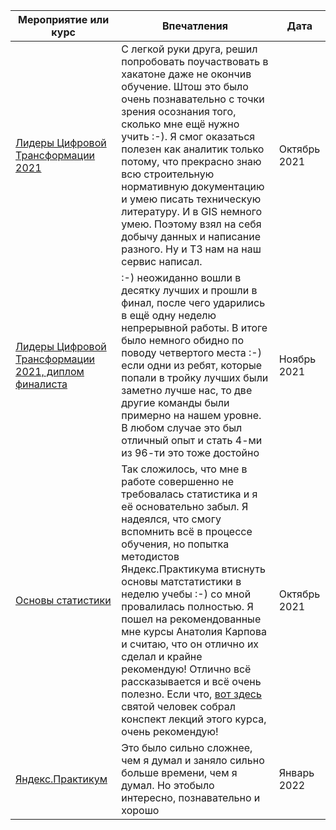 | **Мероприятие или курс** | **Впечатления** | **Дата** | 
| -------------------- | --------------------- |--------------------- |
| [Лидеры Цифровой Трансформации 2021](https://github.com/IgorPtah/diploms/blob/main/participant_lct.pdf)| С легкой руки друга, решил попробовать поучаствовать в хакатоне даже не окончив обучение. Штош это было очень познавательно с точки зрения осознания того, сколько мне ещё нужно учить :-). Я смог оказаться полезен как аналитик только потому, что прекрасно знаю всю строительную нормативную документацию и умею писать техническую литературу. И в GIS немного умею. Поэтому взял на себя добычу данных и написание разного. Ну и ТЗ нам на наш сервис написал.| Октябрь 2021| 
| [Лидеры Цифровой Трансформации 2021, диплом финалиста](https://github.com/IgorPtah/diploms/blob/main/finalist_iglundyshev%40yandex.ru.pdf)| :-) неожиданно вошли в десятку лучших и прошли в финал, после чего ударились в ещё одну неделю непрерывной работы. В итоге было немного обидно по поводу четвертого места :-) если одни из ребят, которые попали в тройку лучших были заметно лучше нас, то две другие команды были примерно на нашем уровне. В любом случае это был отличный опыт и стать 4-ми из 96-ти это тоже достойно| Ноябрь 2021| 
| [Основы статистики](https://github.com/IgorPtah/diploms/blob/main/stepik-certificate-76-c7bcdb9.pdf) | Так сложилось, что мне в работе совершенно не требовалась статистика и я её основательно забыл. Я надеялся, что смогу вспомнить всё в процессе обучения, но попытка методистов Яндекс.Практикума втиснуть основы матстатистики в неделю учебы :-) со мной провалилась полностью. Я пошел на рекомендованные мне курсы Анатолия Карпова и считаю, что он отлично их сделал и крайне рекомендую! Отлично всё рассказывается и всё очень полезно. Если что, [вот здесь](https://github.com/KlukvaMors/basic_stat) святой человек собрал конспект лекций этого курса, очень рекомендую!| Октябрь 2021 |
| [Яндекс.Практикум](https://github.com/IgorPtah/diploms/blob/main/%D0%98%D0%B3%D0%BE%D1%80%D1%8C%20%D0%9B%D1%83%D0%BD%D0%B4%D1%8B%D1%88%D0%B5%D0%B2_20222DA00039.pdf) | Это было сильно сложнее, чем я думал и заняло сильно больше времени, чем я думал. Но этобыло интересно, познавательно и хорошо| Январь 2022 |
